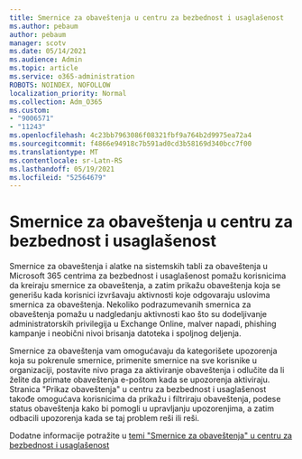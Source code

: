 ```yaml
---
title: Smernice za obaveštenja u centru za bezbednost i usaglašenost
ms.author: pebaum
author: pebaum
manager: scotv
ms.date: 05/14/2021
ms.audience: Admin
ms.topic: article
ms.service: o365-administration
ROBOTS: NOINDEX, NOFOLLOW
localization_priority: Normal
ms.collection: Adm_O365
ms.custom:
- "9006571"
- "11243"
ms.openlocfilehash: 4c23bb7963086f08321fbf9a764b2d9975ea72a4
ms.sourcegitcommit: f4866e94918c7b591ad0cd3b58169d340bcc7f00
ms.translationtype: MT
ms.contentlocale: sr-Latn-RS
ms.lasthandoff: 05/19/2021
ms.locfileid: "52564679"
---
```

# <a name="alert-policies-in-the-security-and-compliance-center"></a>Smernice za obaveštenja u centru za bezbednost i usaglašenost

Smernice za obaveštenja i alatke na sistemskih tabli za obaveštenja u Microsoft 365 centrima za bezbednost i usaglašenost pomažu korisnicima da kreiraju smernice za obaveštenja, a zatim prikažu obaveštenja koja se generišu kada korisnici izvršavaju aktivnosti koje odgovaraju uslovima smernica za obaveštenja. Nekoliko podrazumevanih smernica za obaveštenja pomažu u nadgledanju aktivnosti kao što su dodeljivanje administratorskih privilegija u Exchange Online, malver napadi, phishing kampanje i neobični nivoi brisanja datoteka i spoljnog deljenja.

Smernice za obaveštenja vam omogućavaju da kategorišete upozorenja koja su pokrenule smernice, primenite smernice na sve korisnike u organizaciji, postavite nivo praga za aktiviranje obaveštenja i odlučite da li želite da primate obaveštenja e-poštom kada se upozorenja aktiviraju. Stranica "Prikaz obaveštenja" u centru za bezbednost i usaglašenost takođe omogućava korisnicima da prikažu i filtriraju obaveštenja, podese status obaveštenja kako bi pomogli u upravljanju upozorenjima, a zatim odbacili upozorenja kada se taj problem reši ili reši.

Dodatne informacije potražite u [temi "Smernice za obaveštenja" u centru za bezbednost i usaglašenost](/microsoft-365/compliance/alert-policies)